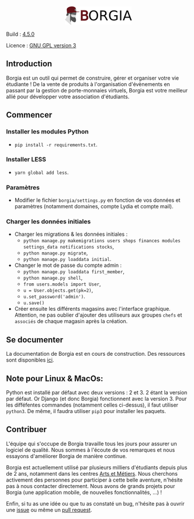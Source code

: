 <p align="center">
   <img src="./static/static_dirs/img/borgia-logo-light.png" />
</p>

Build : [4.5.0](https://github.com/borgia-app/Borgia/releases/tag/4.5.0)

Licence : [GNU GPL version 3](./license.txt)

## Introduction

Borgia est un outil qui permet de construire, gérer et organiser votre vie étudiante ! De la vente de produits à l'organisation d'évènements en passant par la gestion de porte-monnaies virtuels, Borgia est votre meilleur allié pour développer votre association d'étudiants.

## Commencer

### Installer les modules Python

* `pip install -r requirements.txt`.

### Installer LESS

* `yarn global add less`.

### Paramètres

* Modifier le fichier `borgia/settings.py` en fonction de vos données et paramètres (notamment domaines, compte Lydia et compte mail).

### Charger les données initiales

* Charger les migrations & les données initiales :
  * `python manage.py makemigrations users shops finances modules settings_data notifications stocks`,
  * `python manage.py migrate`,
  * `python manage.py loaddata initial`.
* Changer le mot de passe du compte admin :
  * `python manage.py loaddata first_member`,
  * `python manage.py shell`,
  * `from users.models import User`,
  * `u = User.objects.get(pk=2)`,
  * `u.set_password('admin')`.
  * `u.save()`
* Créer ensuite les différents magasins avec l'interface graphique. Attention, ne pas oublier d'ajouter des utiliseurs aux groupes `chefs` et `associés` de chaque magasin après la création.

## Se documenter

La documentation de Borgia est en cours de construction. Des ressources sont disponibles [ici](https://github.com/borgia-app/Borgia-docs).

## Note pour Linux & MacOs:

Python est installé par défaut avec deux versions : 2 et 3. 2 étant la version par défaut.
Or Django (et donc Borgia) fonctionnent avec la version 3. Pour les difféfentes commandes (notamment celles ci-dessus), il faut utiliser `python3`. De même, il faudra utiliser `pip3` pour installer les paquets.

## Contribuer

L'équipe qui s'occupe de Borgia travaille tous les jours pour assurer un logiciel de qualité. Nous sommes à l'écoute de vos remarques et nous essayons d'améliorer Borgia de manière continue.

Borgia est actuellement utilisé par plusieurs milliers d'étudiants depuis plus de 2 ans, notamment dans les centres [Arts et Métiers](https://artsetmetiers.fr/). Nous cherchons activement des personnes pour participer à cette belle aventure, n'hésite pas à nous contacter directement. Nous avons de grands projets pour Borgia (une application mobile, de nouvelles fonctionnalités, ...) !

Enfin, si tu as une idée ou que tu as constaté un bug, n'hésite pas à ouvrir une [issue](https://github.com/borgia-app/Borgia/issues) ou même un [pull request](https://github.com/borgia-app/Borgia/pulls).

